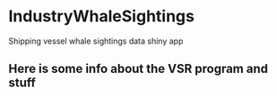 # IndustryWhaleSightings
Shipping vessel whale sightings data shiny app

## Here is some info about the VSR program and stuff
